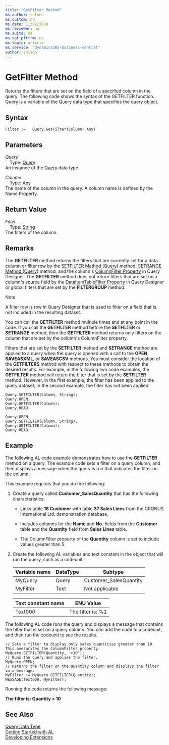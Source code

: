 ```yaml
---
title: "GetFilter Method"
ms.author: solsen
ms.custom: na
ms.date: 11/02/2018
ms.reviewer: na
ms.suite: na
ms.tgt_pltfrm: na
ms.topic: article
ms.service: "dynamics365-business-central"
author: solsen
---
```

[//]: # (START>DO_NOT_EDIT)
[//]: # (IMPORTANT:Do not edit any of the content between here and the END>DO_NOT_EDIT.)
[//]: # (Any modifications should be made in the .xml files in the ModernDev repo.)
# GetFilter Method
Returns the filters that are set on the field of a specified column in the query. The following code shows the syntax of the GETFILTER function. Query is a variable of the Query data type that specifies the query object.

## Syntax
```
Filter :=   Query.GetFilter(Column: Any)
```
## Parameters
*Query*  
&emsp;Type: [Query](query-data-type.md)  
An instance of the [Query](query-data-type.md) data type.  

*Column*  
&emsp;Type: [Any](../any/any-data-type.md)  
The name of the column in the query. A column name is defined by the Name Property.  


## Return Value
*Filter*  
&emsp;Type: [String](../string/string-data-type.md)  
The filters of the column.  


[//]: # (IMPORTANT: END>DO_NOT_EDIT)

## Remarks  
 The **GETFILTER** method returns the filters that are currently set for a data column or filter row by the [SETFILTER Method \(Query\)](../../methods/devenv-setfilter-method-query.md) method, [SETRANGE Method \(Query\)](../../methods/devenv-setrange-method-query.md) method, and the column's [ColumnFilter Property](../../properties/devenv-columnfilter-property.md) in Query Designer. The **GETFILTER** method does not return filters that are set on a column's source field by the [DataItemTableFilter Property](../../properties/devenv-dataitemtable-filter-property.md) in Query Designer or global filters that are set by the **FILTERGROUP** method.  
  
> [!NOTE]  
>  A filter row is row in Query Designer that is used to filter on a field that is not included in the resulting dataset. 
<!-- Links For more information, see [Understanding Query Filters](Understanding-Query-Filters.md) and [How to: Set Up Filter Rows in Query Designer](How-to-Set-Up-Filter-Rows-in-Query-Designer.md). -->  
  
 You can call the **GETFILTER** method multiple times and at any point in the code. If you call the **GETFILTER** method before the **SETFILTER** or **SETRANGE** method, then the **GETFILTER** method returns only filters on the column that are set by the column's ColumnFilter property.  
  
 Filters that are set by the **SETFILTER** method and **SETRANGE** method are applied to a query when the query is opened with a call to the **OPEN**, **SAVEASXML**, or **SAVEASCSV** methods. You must consider the location of the **GETFILTERS** method with respect to these methods to obtain the desired results. For example, in the following two code examples, the **GETFILTER** method will return the filter that is set by the **SETFILTER** method. However, in the first example, the filter has been applied to the query dataset; in the second example, the filter has not been applied.  
  
```  
Query.SETFILTER(Column, String);  
Query.OPEN;   
Query.GETFILTER(Column);  
Query.READ;  
```  
  
```  
Query.OPEN;   
Query.SETFILTER(Column, String);  
Query.GETFILTER(Column);  
Query.READ;  
```  
  
## Example  
 The following AL code example demonstrates how to use the **GETFILTER** method on a query. The example code sets a filter on a query column, and then displays a message when the query is run that indicates the filter on the column.  
  
 This example requires that you do the following:  
  
1.  Create a query called **Customer\_SalesQuantity** that has the following characteristics:  
  
    -   Links table **18 Customer** with table **37 Sales Lines** from the CRONUS International Ltd. demonstration database.  
  
    -   Includes columns for the **Name** and **No.** fields from the **Customer** table and the **Quantity** field from **Sales Lines** table.  
  
         <!--NAV For step-by-step instructions for creating this query, see [Walkthrough: Creating a Query to Link Two Tables](Walkthrough--Creating-a-Query-to-Link-Two-Tables.md).-->  
  
    -   The ColumnFilter property of the **Quantity** column is set to include values greater than 5.  
  
2.  Create the following AL variables and text constant in the object that will run the query, such as a codeunit.  
  
    |Variable name|DataType|Subtype|  
    |-------------------|--------------|-------------|  
    |MyQuery|Query|Customer\_SalesQuantity|  
    |MyFilter|Text|Not applicable|  
  
    |Text constant name|ENU Value|  
    |------------------------|---------------|  
    |Text000|The filter is: %1|  
  
 The following AL code runs the query and displays a message that contains the filter that is set on a query column. You can add the code to a codeunit, and then run the codeunit to see the results.  
  
```  
// Sets a filter to display only sales quantities greater than 10. This overwrites the ColumnFilter property.  
MyQuery.SETFILTER(Quantity, '>10');  
// Runs the query and applies the filter.  
MyQuery.OPEN;  
// Returns the filter on the Quantity column and displays the filter in a message.  
MyFilter := MyQuery.GETFILTER(Quantity);  
MESSAGE(Text000, MyFilter);  
```  
  
 Running the code returns the following message:  
  
 **The filter is: Quantity > 10**

## See Also
[Query Data Type](query-data-type.md)  
[Getting Started with AL](../../devenv-get-started.md)  
[Developing Extensions](../../devenv-dev-overview.md)